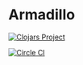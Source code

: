 # Armadillo

[![Clojars Project](http://clojars.org/armadillo/latest-version.svg)](http://clojars.org/armadillo)

[![Circle CI](https://circleci.com/gh/Rumel/armadillo.svg?style=svg)](https://circleci.com/gh/Rumel/armadillo)
